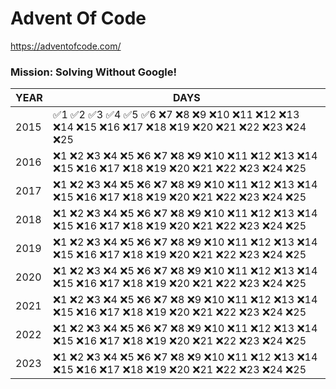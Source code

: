 # Advent Of Code
https://adventofcode.com/

### Mission: Solving Without Google!
| YEAR | DAYS     |
|------|----------|
| 2015 | ✅1 ✅2 ✅3 ✅4 ✅5 ✅6 ❌7 ❌8 ❌9 ❌10 ❌11 ❌12 ❌13 ❌14 ❌15 ❌16 ❌17 ❌18 ❌19 ❌20 ❌21 ❌22 ❌23 ❌24 ❌25 |
| 2016 | ❌1 ❌2 ❌3 ❌4 ❌5 ❌6 ❌7 ❌8 ❌9 ❌10 ❌11 ❌12 ❌13 ❌14 ❌15 ❌16 ❌17 ❌18 ❌19 ❌20 ❌21 ❌22 ❌23 ❌24 ❌25 |
| 2017 | ❌1 ❌2 ❌3 ❌4 ❌5 ❌6 ❌7 ❌8 ❌9 ❌10 ❌11 ❌12 ❌13 ❌14 ❌15 ❌16 ❌17 ❌18 ❌19 ❌20 ❌21 ❌22 ❌23 ❌24 ❌25 |
| 2018 | ❌1 ❌2 ❌3 ❌4 ❌5 ❌6 ❌7 ❌8 ❌9 ❌10 ❌11 ❌12 ❌13 ❌14 ❌15 ❌16 ❌17 ❌18 ❌19 ❌20 ❌21 ❌22 ❌23 ❌24 ❌25 |
| 2019 | ❌1 ❌2 ❌3 ❌4 ❌5 ❌6 ❌7 ❌8 ❌9 ❌10 ❌11 ❌12 ❌13 ❌14 ❌15 ❌16 ❌17 ❌18 ❌19 ❌20 ❌21 ❌22 ❌23 ❌24 ❌25 |
| 2020 | ❌1 ❌2 ❌3 ❌4 ❌5 ❌6 ❌7 ❌8 ❌9 ❌10 ❌11 ❌12 ❌13 ❌14 ❌15 ❌16 ❌17 ❌18 ❌19 ❌20 ❌21 ❌22 ❌23 ❌24 ❌25 |
| 2021 | ❌1 ❌2 ❌3 ❌4 ❌5 ❌6 ❌7 ❌8 ❌9 ❌10 ❌11 ❌12 ❌13 ❌14 ❌15 ❌16 ❌17 ❌18 ❌19 ❌20 ❌21 ❌22 ❌23 ❌24 ❌25 |
| 2022 | ❌1 ❌2 ❌3 ❌4 ❌5 ❌6 ❌7 ❌8 ❌9 ❌10 ❌11 ❌12 ❌13 ❌14 ❌15 ❌16 ❌17 ❌18 ❌19 ❌20 ❌21 ❌22 ❌23 ❌24 ❌25 |
| 2023 | ❌1 ❌2 ❌3 ❌4 ❌5 ❌6 ❌7 ❌8 ❌9 ❌10 ❌11 ❌12 ❌13 ❌14 ❌15 ❌16 ❌17 ❌18 ❌19 ❌20 ❌21 ❌22 ❌23 ❌24 ❌25 |